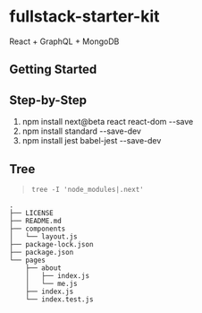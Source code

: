 # fullstack-starter-kit
React + GraphQL + MongoDB

## Getting Started

## Step-by-Step

1. npm install next@beta react react-dom --save
1. npm install standard --save-dev
1. npm install jest babel-jest --save-dev

## Tree

> `tree -I 'node_modules|.next'`

```
.
├── LICENSE
├── README.md
├── components
│   └── layout.js
├── package-lock.json
├── package.json
└── pages
    ├── about
    │   ├── index.js
    │   └── me.js
    ├── index.js
    └── index.test.js

```